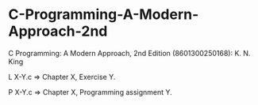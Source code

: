 # C-Programming-A-Modern-Approach-2nd
C Programming: A Modern Approach, 2nd Edition (8601300250168): K. N. King

L X-Y.c => Chapter X, Exercise Y.

P X-Y.c => Chapter X, Programming assignment Y.
